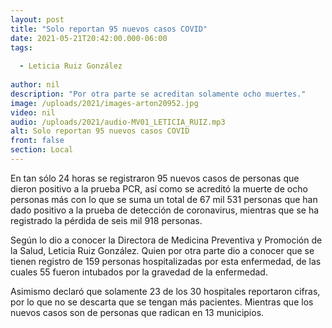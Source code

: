 ```yaml
---
layout: post
title: "Solo reportan 95 nuevos casos COVID"
date: 2021-05-21T20:42:00.000-06:00
tags:
  
  - Leticia Ruiz González
  
author: nil
description: "Por otra parte se acreditan solamente ocho muertes."
image: /uploads/2021/images-arton20952.jpg
video: nil
audio: /uploads/2021/audio-MV01_LETICIA_RUIZ.mp3
alt: Solo reportan 95 nuevos casos COVID
front: false
section: Local
---
```


En tan sólo 24 horas se registraron 95 nuevos casos de personas que dieron positivo a la prueba PCR, así como se acreditó la muerte de ocho personas más con lo que se suma un total de 67 mil 531 personas que han dado positivo a la prueba de detección de coronavirus, mientras que se ha registrado la pérdida de seis mil 918 personas. 

Según lo dio a conocer la Directora de Medicina Preventiva y Promoción de la Salud, Leticia Ruiz González. Quien por otra parte dio a conocer que se tienen registro de 159 personas hospitalizadas por esta enfermedad, de las cuales 55 fueron intubados por la gravedad de la enfermedad.

Asimismo declaró que solamente 23 de los 30 hospitales reportaron cifras, por lo que no se descarta que se tengan más pacientes. Mientras que los nuevos casos son de personas que radican en 13 municipios.
